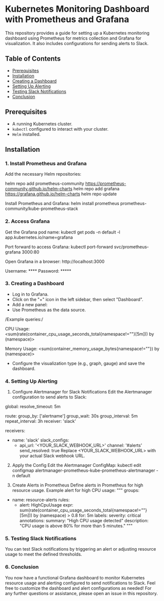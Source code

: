 
# Kubernetes Monitoring Dashboard with Prometheus and Grafana

This repository provides a guide for setting up a Kubernetes monitoring dashboard using Prometheus for metrics collection and Grafana for visualization. It also includes configurations for sending alerts to Slack.

## Table of Contents

- [Prerequisites](#prerequisites)
- [Installation](#installation)
- [Creating a Dashboard](#creating-a-dashboard)
- [Setting Up Alerting](#setting-up-alerting)
- [Testing Slack Notifications](#testing-slack-notifications)
- [Conclusion](#conclusion)

## Prerequisites

- A running Kubernetes cluster.
- `kubectl` configured to interact with your cluster.
- `Helm` installed.

## Installation

### 1. Install Prometheus and Grafana

Add the necessary Helm repositories:

helm repo add prometheus-community https://prometheus-community.github.io/helm-charts
helm repo add grafana https://grafana.github.io/helm-charts
helm repo update

Install Prometheus and Grafana:
helm install prometheus prometheus-community/kube-prometheus-stack

### 2. Access Grafana 
Get the Grafana pod name:
kubectl get pods -n default -l app.kubernetes.io/name=grafana

Port forward to access Grafana:
kubectl port-forward svc/prometheus-grafana 3000:80

Open Grafana in a browser: http://localhost:3000

Username: ****
Password: *****

### 3. Creating a Dashboard
- Log in to Grafana.
- Click on the "+" icon in the left sidebar, then select "Dashboard".
- Add a new panel:
- Use Prometheus as the data source.

/Example queries:/

CPU Usage:
<sum(rate(container_cpu_usage_seconds_total{namespace!=""}[5m])) by (namespace)>

Memory Usage:
<sum(container_memory_usage_bytes{namespace!=""}) by (namespace)>

- Configure the visualization type (e.g., graph, gauge) and save the dashboard.

### 4. Setting Up Alerting

1. Configure Alertmanager for Slack Notifications
Edit the Alertmanager configuration to send alerts to Slack:

global:
  resolve_timeout: 5m

route:
  group_by: ['alertname']
  group_wait: 30s
  group_interval: 5m
  repeat_interval: 3h
  receiver: 'slack'

receivers:
- name: 'slack'
  slack_configs:
  - api_url: '<YOUR_SLACK_WEBHOOK_URL>'
    channel: '#alerts'
    send_resolved: true
Replace <YOUR_SLACK_WEBHOOK_URL> with your actual Slack webhook URL.

2. Apply the Config
Edit the Alertmanager ConfigMap:
kubectl edit configmap alertmanager-prometheus-kube-prometheus-alertmanager -n default

3. Create Alerts in Prometheus
Define alerts in Prometheus for high resource usage. Example alert for high CPU usage:
"""
groups:
- name: resource-alerts
  rules:
  - alert: HighCpuUsage
    expr: sum(rate(container_cpu_usage_seconds_total{namespace!=""}[5m])) by (namespace) > 0.8
    for: 5m
    labels:
      severity: critical
    annotations:
      summary: "High CPU usage detected"
      description: "CPU usage is above 80% for more than 5 minutes."
"""
### 5. Testing Slack Notifications
You can test Slack notifications by triggering an alert or adjusting resource usage to meet the defined thresholds.

### 6. Conclusion
You now have a functional Grafana dashboard to monitor Kubernetes resource usage and alerting configured to send notifications to Slack. Feel free to customize the dashboard and alert configurations as needed!
For any further questions or assistance, please open an issue in this repository.




